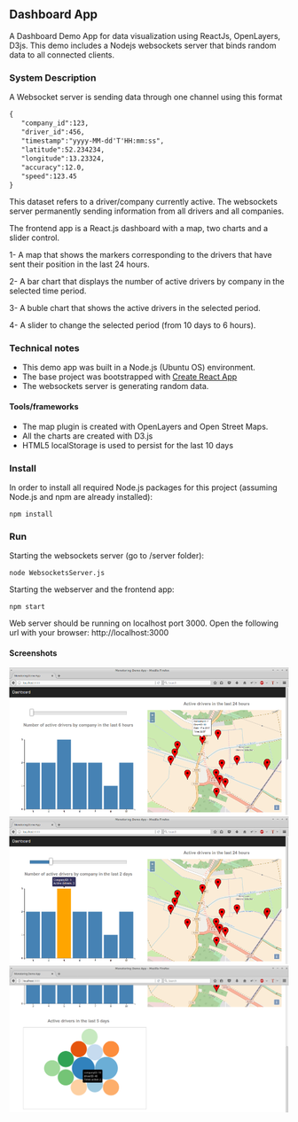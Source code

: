 ## Dashboard App
A Dashboard Demo App for data visualization using ReactJs, OpenLayers, D3js. This demo includes a Nodejs websockets server that binds random data to all connected clients.

### System Description
A Websocket server is sending data through one channel using this format
```
{  
   "company_id":123,
   "driver_id":456,
   "timestamp":"yyyy-MM-dd'T'HH:mm:ss",
   "latitude":52.234234,
   "longitude":13.23324,
   "accuracy":12.0,
   "speed":123.45
}
```
This dataset refers to a driver/company currently active. The websockets server permanently sending information from all drivers and all companies. 

The frontend app is a React.js dashboard with a map, two charts and a slider control.

1- A map that shows the markers corresponding to the drivers that have sent their position in the last 24 hours. 

2- A bar chart that displays the number of active drivers by company in the selected time period.

3- A buble chart that shows the active drivers in the selected period.

4- A slider to change the selected period (from 10 days to 6 hours).


### Technical notes
- This demo app was built in a Node.js (Ubuntu OS) environment. 
- The base project was bootstrapped with [Create React App](https://github.com/facebookincubator/create-react-app)
- The websockets server is generating random data. 

#### Tools/frameworks
- The map plugin is created with OpenLayers and Open Street Maps.
- All the charts are created with D3.js
- HTML5 localStorage is used to persist for the last 10 days



### Install

In order to install all required Node.js packages for this project (assuming Node.js and npm are already installed):
```
npm install
```

### Run 

Starting the websockets server (go to /server folder):
```
node WebsocketsServer.js

```
Starting the webserver and the frontend app:
```
npm start
```
Web server should be running on localhost port 3000. Open the following url with your browser: http://localhost:3000

#### Screenshots
![App Map](/screenshot.png?raw=true "app screenshot")
![App Bars chart](/screensho2.png?raw=true "app screenshot")
![App Bubbles Chart](/screenshot3.png?raw=true "app screenshot")
